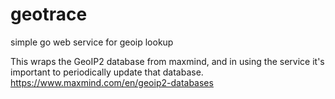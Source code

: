 geotrace
========

simple go web service for geoip lookup

This wraps the GeoIP2 database from maxmind, and in using the service
it's important to periodically update that database.
https://www.maxmind.com/en/geoip2-databases
